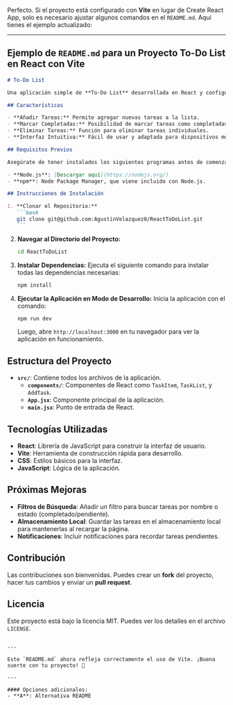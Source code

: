 Perfecto. Si el proyecto está configurado con **Vite** en lugar de Create React App, solo es necesario ajustar algunos comandos en el `README.md`. Aquí tienes el ejemplo actualizado:

---

## Ejemplo de `README.md` para un Proyecto To-Do List en React con Vite

````markdown
# To-Do List

Una aplicación simple de **To-Do List** desarrollada en React y configurada con **Vite**. Permite a los usuarios agregar, marcar como completadas y eliminar tareas. Este proyecto es ideal para comprender los conceptos básicos de React, como componentes, estado y eventos, usando Vite para un entorno de desarrollo más rápido.

## Características

- **Añadir Tareas:** Permite agregar nuevas tareas a la lista.
- **Marcar Completadas:** Posibilidad de marcar tareas como completadas.
- **Eliminar Tareas:** Función para eliminar tareas individuales.
- **Interfaz Intuitiva:** Fácil de usar y adaptada para dispositivos móviles.

## Requisitos Previos

Asegúrate de tener instalados los siguientes programas antes de comenzar:

- **Node.js**: [Descargar aquí](https://nodejs.org/)
- **npm**: Node Package Manager, que viene incluido con Node.js.

## Instrucciones de Instalación

1. **Clonar el Repositorio:**
   ```bash
   git clone git@github.com:AgustinVelazquez0/ReactToDoList.git
   ```
````

2. **Navegar al Directorio del Proyecto:**

   ```bash
   cd ReactToDoList
   ```

3. **Instalar Dependencias:**
   Ejecuta el siguiente comando para instalar todas las dependencias necesarias:

   ```bash
   npm install
   ```

4. **Ejecutar la Aplicación en Modo de Desarrollo:**
   Inicia la aplicación con el comando:
   ```bash
   npm run dev
   ```
   Luego, abre `http://localhost:3000` en tu navegador para ver la aplicación en funcionamiento.

## Estructura del Proyecto

- **`src/`**: Contiene todos los archivos de la aplicación.
  - **`components/`**: Componentes de React como `TaskItem`, `TaskList`, y `AddTask`.
  - **`App.jsx`**: Componente principal de la aplicación.
  - **`main.jsx`**: Punto de entrada de React.

## Tecnologías Utilizadas

- **React**: Librería de JavaScript para construir la interfaz de usuario.
- **Vite**: Herramienta de construcción rápida para desarrollo.
- **CSS**: Estilos básicos para la interfaz.
- **JavaScript**: Lógica de la aplicación.

## Próximas Mejoras

- **Filtros de Búsqueda**: Añadir un filtro para buscar tareas por nombre o estado (completado/pendiente).
- **Almacenamiento Local**: Guardar las tareas en el almacenamiento local para mantenerlas al recargar la página.
- **Notificaciones**: Incluir notificaciones para recordar tareas pendientes.

## Contribución

Las contribuciones son bienvenidas. Puedes crear un **fork** del proyecto, hacer tus cambios y enviar un **pull request**.

## Licencia

Este proyecto está bajo la licencia MIT. Puedes ver los detalles en el archivo `LICENSE`.

```

---

Este `README.md` ahora refleja correctamente el uso de Vite. ¡Buena suerte con tu proyecto! 🚀

---

#### Opciones adicionales:
- **A**: Alternativa README
```
